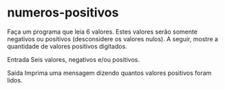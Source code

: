 # numeros-positivos

Faça um programa que leia 6 valores. Estes valores serão somente negativos ou positivos (desconsidere os valores nulos). A seguir, mostre a quantidade de valores positivos digitados.

Entrada
Seis valores, negativos e/ou positivos.

Saída
Imprima uma mensagem dizendo quantos valores positivos foram lidos.
